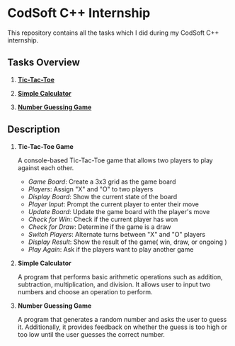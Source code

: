 # CodSoft C++ Internship

This repository contains all the tasks which I did during my CodSoft C++ internship.

## Tasks Overview


1) [**Tic-Tac-Toe**](https://github.com/Professionalser2578/CODSOFT/blob/main/02_tic_tac_toe.cpp)

2) [**Simple Calculator**](https://github.com/Professionalser2578/CODSOFT/blob/main/04_simple_calculator.cpp)

3) [**Number Guessing Game**](https://github.com/Professionalser2578/CODSOFT/blob/main/05_number_guessing_game.cpp)

## Description

1) **Tic-Tac-Toe Game**

    A console-based Tic-Tac-Toe game that allows two players to play against each other.

      - *Game Board*: Create a 3x3 grid as the game board
      - *Players*: Assign "X" and "O" to two players
      - *Display Board*: Show the current state of the board
      - *Player Input*: Prompt the current player to enter their move
      - *Update Board*: Update the game board with the player's move
      - *Check for Win*: Check if the current player has won
      - *Check for Draw*: Determine if the game is a draw
      - *Switch Players*: Alternate turns between "X" and "O" players
      - *Display Result*: Show the result of the game( win, draw, or ongoing )
      - *Play Again*: Ask if the players want to play another game

     
2) **Simple Calculator**

   A program that performs basic arithmetic operations such as addition, subtraction, multiplication, and division. It allows user to input two numbers and choose an operation to perform.

3) **Number Guessing Game**

    A program that generates a random number and asks the user to guess it. Additionally, it provides feedback on whether the guess is too high or too low until the user guesses the correct number.
  

